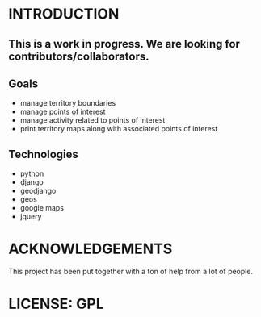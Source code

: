 # INTRODUCTION

## This is a work in progress. We are looking for contributors/collaborators.

## Goals

* manage territory boundaries
* manage points of interest
* manage activity related to points of interest
* print territory maps along with associated points of interest

## Technologies

* python
* django
* geodjango
* geos
* google maps
* jquery


# ACKNOWLEDGEMENTS

This project has been put together with a ton of help from a lot of people.

# LICENSE: GPL
